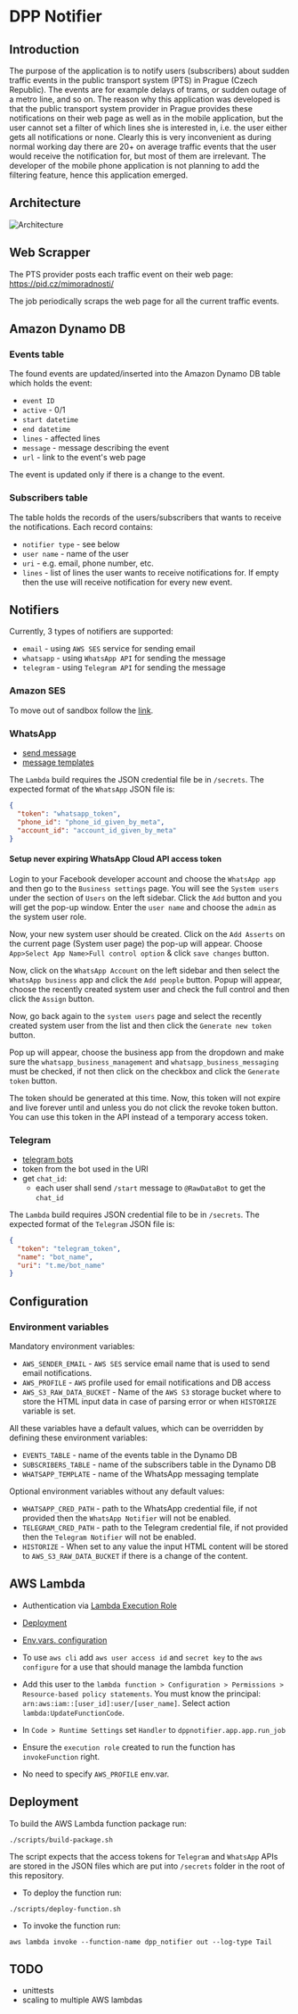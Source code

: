 # DPP Notifier

## Introduction

The purpose of the application is to notify users (subscribers) about sudden
traffic events in the public transport system (PTS) in Prague (Czech Republic).
The events are for example delays of trams, or sudden outage of a metro line,
and so on. The reason why this application was developed is that the
public transport system provider in Prague provides these notifications
on their web page as well as in the mobile application, but the user cannot
set a filter of which lines she is interested in, i.e. the user either gets
all notifications or none. Clearly this is very inconvenient as during normal
working day there are 20+ on average traffic events that the user would receive
the notification for, but most of them are irrelevant. The developer of the
mobile phone application is not planning to add the filtering feature, hence
this application emerged.

## Architecture

![Architecture](/docs/architecture.svg "App Architecture")

## Web Scrapper

The PTS provider posts each traffic event on their web page:
https://pid.cz/mimoradnosti/

The job periodically scraps the web page for all the current traffic events.

## Amazon Dynamo DB

### Events table

The found events are updated/inserted into the Amazon Dynamo DB table which
holds the event:
- `event ID`
- `active` - 0/1
- `start datetime`
- `end datetime`
- `lines` - affected lines
- `message` - message describing the event
- `url` - link to the event's web page

The event is updated only if there is a change to the event.

### Subscribers table

The table holds the records of the users/subscribers that wants to receive the
notifications. Each record contains:
- `notifier type` - see below
- `user name` - name of the user
- `uri` - e.g. email, phone number, etc.
- `lines` - list of lines the user wants to receive notifications for. If empty
then the use will receive notification for every new event.

## Notifiers

Currently, 3 types of notifiers are supported:
- `email` - using `AWS SES` service for sending email
- `whatsapp` - using `WhatsApp API` for sending the message
- `telegram` - using `Telegram API` for sending the message

### Amazon SES

To move out of sandbox follow the
[link](https://docs.aws.amazon.com/ses/latest/dg/request-production-access.html).

### WhatsApp

- [send message](https://developers.facebook.com/docs/whatsapp/cloud-api/guides/send-messages)
- [message templates](https://developers.facebook.com/docs/whatsapp/cloud-api/guides/send-message-templates)

The `Lambda` build requires the JSON credential file be in `/secrets`.
The expected format of the `WhatsApp` JSON file is:
```JSON
{
  "token": "whatsapp_token",
  "phone_id": "phone_id_given_by_meta",
  "account_id": "account_id_given_by_meta"
}
```

#### Setup never expiring WhatsApp Cloud API access token

Login to your Facebook developer account and choose the `WhatsApp app` and then
go to the `Business settings` page. You will see the `System users` under the
section of `Users` on the left sidebar. Click the `Add` button and you will get
the pop-up window. Enter the `user name` and choose the `admin` as the system
user role.

Now, your new system user should be created. Click on the `Add Asserts` on the
current page (System user page) the pop-up will appear.
Choose `App>Select App Name>Full control option` & click `save changes` button.

Now, click on the `WhatsApp Account` on the left sidebar and then select the
`WhatsApp business` app and click the `Add people` button. Popup will appear,
choose the recently created system user and check the full control and then
click the `Assign` button.

Now, go back again to the `system users` page and select the recently created
system user from the list and then click the `Generate new token` button.

Pop up will appear, choose the business app from the dropdown and make sure
the `whatsapp_business_management` and `whatsapp_business_messaging` must be
checked, if not then click on the checkbox and click the `Generate token`
button.

The token should be generated at this time. Now, this token will not expire
and live forever until and unless you do not click the revoke token button.
You can use this token in the API instead of a temporary access token.

### Telegram

- [telegram bots](https://core.telegram.org/bots)
- token from the bot used in the URI
- get `chat_id`:
  - each user shall send `/start` message to `@RawDataBot` to get the `chat_id`

The `Lambda` build requires JSON credential file to be in `/secrets`.
The expected format of the `Telegram` JSON file is:
```JSON
{
  "token": "telegram_token",
  "name": "bot_name",
  "uri": "t.me/bot_name"
}
```

## Configuration

### Environment variables

Mandatory environment variables:
- `AWS_SENDER_EMAIL` - `AWS SES` service email name that is used to send email
notifications.
- `AWS_PROFILE` - `AWS` profile used for email notifications and DB access
- `AWS_S3_RAW_DATA_BUCKET` - Name of the `AWS S3` storage bucket where to
store the HTML input data in case of parsing error or when `HISTORIZE` variable
is set.

All these variables have a default values, which can be overridden by defining
these environment variables:
- `EVENTS_TABLE` - name of the events table in the Dynamo DB
- `SUBSCRIBERS_TABLE` - name of the subscribers table in the Dynamo DB
- `WHATSAPP_TEMPLATE` - name of the WhatsApp messaging template

Optional environment variables without any default values:
- `WHATSAPP_CRED_PATH` - path to the WhatsApp credential file, if not provided
then the `WhatsApp Notifier` will not be enabled.
- `TELEGRAM_CRED_PATH` - path to the Telegram credential file, if not provided
then the `Telegram Notifier` will not be enabled.
- `HISTORIZE` - When set to any value the input HTML content will be stored to
`AWS_S3_RAW_DATA_BUCKET` if there is a change of the content.

## AWS Lambda

- Authentication via [Lambda Execution Role](https://docs.aws.amazon.com/lambda/latest/dg/lambda-intro-execution-role.html)
- [Deployment](https://docs.aws.amazon.com/lambda/latest/dg/python-package.html)
- [Env.vars. configuration](https://docs.aws.amazon.com/lambda/latest/dg/configuration-envvars.html)

- To use `aws cli` add `aws user access id` and `secret key` to the
`aws configure` for a use that should manage the lambda function
- Add this user to the `lambda function > Configuration > Permissions > `
`Resource-based policy statements`. You must know the principal:
`arn:aws:iam::[user_id]:user/[user_name]`.
Select action `lambda:UpdateFunctionCode`.
- In `Code > Runtime Settings` set `Handler` to
`dppnotifier.app.app.run_job`
- Ensure the `execution role` created to run the function has `invokeFunction`
right.
- No need to specify `AWS_PROFILE` env.var.

## Deployment

To build the AWS Lambda function package run:
```
./scripts/build-package.sh
```

The script expects that the access tokens for `Telegram` and `WhatsApp` APIs
are stored in the JSON files which are put into `/secrets` folder in the root
of this repository.

- To deploy the function run:
```
./scripts/deploy-function.sh
```
- To invoke the function run:
```
aws lambda invoke --function-name dpp_notifier out --log-type Tail
```

## TODO

- unittests
- scaling to multiple AWS lambdas
